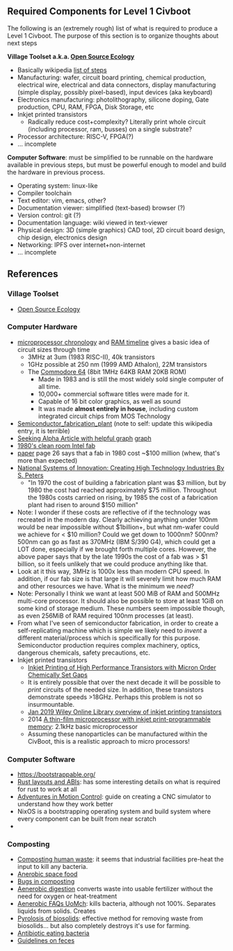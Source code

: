 
## Required Components for Level 1 Civboot

The following is an (extremely rough) list of what is required to produce a
Level 1 Civboot. The purpose of this section is to organize thoughts about next
steps

**Village Toolset a.k.a. [Open Source
Ecology](https://www.opensourceecology.org/gvcs/)**





*   Basically wikipedia [list of steps](https://en.wikipedia.org/wiki/Semiconductor_device_fabrication#List_of_steps)
*   Manufacturing: wafer, circuit board printing, chemical production, electrical wire, electrical and data connectors, display manufacturing (simple display, possibly pixel-based), input devices (aka keyboard)
*   Electronics manufacturing: photolithography, silicone doping, Gate production, CPU, RAM, FPGA, Disk Storage, etc
*   Inkjet printed transistors
    *   Radically reduce cost+complexity? Literally print whole circuit (including processor, ram, busses) on a single substrate?
*   Processor architecture: RISC-V, FPGA(?)
*   ... incomplete

**Computer Software**: must be simplified to be runnable on the hardware available in previous steps, but must be powerful enough to model and build the hardware in previous process.



*   Operating system: linux-like
*   Compiler toolchain
*   Text editor: vim, emacs, other?
*   Documentation viewer: simplified (text-based) browser (?)
*   Version control: git (?)
*   Documentation language: wiki viewed in text-viewer
*   Physical design: 3D (simple graphics) CAD tool, 2D circuit board design, chip design, electronics design
*   Networking: IPFS over internet+non-internet
*   ... incomplete


## References


### Village Toolset
*   [Open Source Ecology](https://www.opensourceecology.org/gvcs/)


### Computer Hardware

*   [microprocessor chronology](https://en.wikipedia.org/wiki/Microprocessor_chronology) and [RAM timeline](https://en.wikipedia.org/wiki/Random-access_memory#Timeline) gives a basic idea of circuit sizes through time
    *   3MHz at 3um (1983 RISC-II), 40k transistors
    *   1GHz possible at 250 nm (1999 AMD Athalon), 22M transistors
    *   The [Commodore 64](https://en.wikipedia.org/wiki/Commodore_64) (8bit 1MHz 64KB RAM 20KB ROM) 
        *   Made in 1983 and is still the most widely sold single computer of all time. 
        *   10,000+ commercial software titles were made for it.
        *   Capable of 16 bit color graphics, as well as sound
        *   It was made **almost entirely in house**, including custom
            integrated circuit chips from MOS Technology
* [Semiconductor_fabrication_plant](https://en.wikipedia.org/wiki/Semiconductor_fabrication_plant)
    (note to self: update this wikipedia entry, it is terrible)
 * [Seeking Alpha Article with helpful graph](https://seekingalpha.com/article/3518016-dissecting-complex-semiconductor-industry-where-is-heading-over-next-5-years)
   [graph](https://static.seekingalpha.com/uploads/2015/9/15027822_14424109464539_rId9.png)
 * [1980's clean room Intel fab](https://www.chiphistory.org/128-an-intel-wafer-fab-cleanroom-circa-1980)
 * [paper](https://www.princeton.edu/~ota/disk1/1993/9315/931505.PDF) page
   26 says that a fab in 1980 cost ~$100 million (whew, that's more than
   expected)
 * [National Systems of Innovation: Creating High Technology Industries By S. Peters](https://books.google.com/books?id=LJ59DAAAQBAJ&pg=PA80&lpg=PA80&dq=1980+semiconductor+fabrication+plant+cost&source=bl&ots=6nKKg7t0MC&sig=ACfU3U0CBhs9zsxoKKFe6c3AXCBHjtCLfg&hl=en&sa=X&ved=2ahUKEwjvqO_1jO3lAhXW7Z4KHRoACr44ChDoATADegQICRAB#v=onepage&q=1980%20semiconductor%20fabrication%20plant%20cost&f=false)
   *   "In 1970 the cost of building a fabrication plant was $3 million,
       but by 1980 the cost had reached approximately $75 million.
       Throughout the 1980s costs carried on rising, by 1985 the cost of a
       fabrication plant had risen to around $150 million"
 * Note: I wonder if these costs are reflective of if the technology was
   recreated in the modern day. Clearly achieving anything under 100nm
   would be near impossible without $1billion+, but what nm-wafer could we
   achieve for < $10 million? Could we get down to 1000nm? 500nm? 500nm can
   go as fast as 370MHz (IBM S/390 G4), which could get a LOT done,
   especially if we brought forth multiple cores. However, the above paper
   says that by the late 1990s the cost of a fab was > $1 billion, so it
   feels unlikely that we could produce anything like that.
 * Look at it this way, 3MHz is 1000x less than modern CPU speed. In
   addition, if our fab size is that large it will severely limit how much
   RAM and other resources we have. What is the minimum we _need_?
 * Note: Personally I think we want at least 500 MiB of RAM and 500MHz
   multi-core processor. It should also be possible to store at least 1GiB
   on some kind of storage medium. These numbers seem impossible though,
   as even 256MiB of RAM required 100nm processes (at least).
* From what I've seen of semiconductor fabrication, in order to create a
  self-replicating machine which is simple we likely need to _invent_ a
  different material/process which is specifically for this purpose.
  Semiconductor production requires complex machinery, optics, dangerous
  chemicals, safety precautions, etc.
* Inkjet printed transistors
    *   [Inkjet Printing of High Performance Transistors with Micron Order Chemically Set Gaps](https://www.nature.com/articles/s41598-017-01391-2)
    *   It is entirely possible that over the next decade it will be possible to _print_ circuits of the needed size. In addition, these transistors demonstrate speeds >18GHz. Perhaps this problem is not so insurmountable.
    *   [Jan 2019 Wiley Online Library overview of inkjet printing transistors](https://onlinelibrary.wiley.com/doi/full/10.1002/advs.201801445)
    *   2014 [A thin-film microprocessor with inkjet print-programmable memory](https://www.nature.com/articles/srep07398): 2.1kHz basic microprocessor
    *   Assuming these nanoparticles can be manufactured within the CivBoot, this is a realistic approach to micro processors!


### Computer Software
*   https://bootstrappable.org/
*   [Rust layouts and ABIs](https://gankra.github.io/blah/rust-layouts-and-abis/): has some interesting details on what is required for rust to work at all
*   [Adventures in Motion Control](http://adventures.michaelfbryan.com/posts/announcing-adventures-in-motion-control/): guide on creating a CNC simulator to understand how they work better
*   NixOS is a bootstrapping operating system and build system where every component can be built from near scratch
*   

### Composting
*   [Composting human waste][Composting human waste]: it seems that industrial
    facilities pre-heat the input to kill any bacteria.
*   [Anerobic space food][Anerobic space food]
*   [Bugs in composting](http://compost.css.cornell.edu/invertebrates.html)
*   [Aenerobic digestion][Aenerobic digestion] converts waste into usable
    fertilizer without the need for oxygen or heat-treatment
*   [Aenerobic FAQs UoMch][Aenerobic FAQs UoMch]: kills bacteria, although not
    100%. Separates liquids from solids. Creates 
*   [Pyrolosis of biosolids][Pyrolosis of biosolids]: effective method for
    removing waste from biosolids... but also completely destroys it's use for
    farming.
*   [Antibiotic eating bacteria][Antibiotic eating bacteria]
*   [Guidelines on feces][Guidelines on feces]

[BBVA Open Mind]: https://www.bbvaopenmind.com/en/about-us/
[Composting human waste]: https://www.gardeningknowhow.com/composting/ingredients/composting-human-waste.htm#:~:text=Composting%20human%20waste%20is%20risky,humanure%20systems%20are%20rarely%20approved.
[Anerobic space food]: https://www.independent.co.uk/news/science/astronauts-food-human-waste-marmite-iss-international-space-station-nasa-a8179451.html
[Aenerobic digestion]: https://www.epa.gov/agstar/how-does-anaerobic-digestion-work
[Aenerobic FAQs UoMch]: https://www.michigan.gov/documents/anaerobic_digester_FAQs_2005_137431_7.pdf
[Methanotroph]: https://en.wikipedia.org/wiki/Methanotroph
[Pyrolosis of biosolids]: https://www.sciencedirect.com/science/article/pii/S0956053X18303313
[Antibiotic eating bacteria]: https://medicine.wustl.edu/news/bacterias-appetite-may-be-key-to-cleaning-up-antibiotic-contaminated-environments/
[Guidelines on feces]: http://www.ecosanres.org/pdf_files/ESR_Publications_2004/ESR2web.pdf
